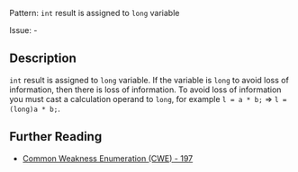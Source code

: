 Pattern: `int` result is assigned to `long` variable

Issue: -

## Description

`int` result is assigned to `long` variable. If the variable is `long` to avoid loss of information, then there is loss of information. To avoid loss of information you must cast a calculation operand to `long`, for example `l = a * b;` => `l = (long)a * b;`.

## Further Reading

* [Common Weakness Enumeration (CWE) - 197](https://cwe.mitre.org/data/definitions/197.html)